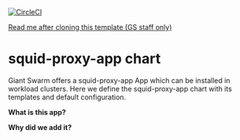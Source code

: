 [![CircleCI](https://circleci.com/gh/giantswarm/squid-proxy-app.svg?style=shield)](https://circleci.com/gh/giantswarm/squid-proxy-app)

[Read me after cloning this template (GS staff only)](https://intranet.giantswarm.io/docs/dev-and-releng/app-developer-processes/adding_app_to_appcatalog/)

# squid-proxy-app chart

Giant Swarm offers a squid-proxy-app App which can be installed in workload clusters.
Here we define the squid-proxy-app chart with its templates and default configuration.

**What is this app?**

**Why did we add it?**

